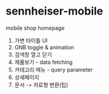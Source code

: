 # sennheiser-mobile
mobile shop homepage


1. 가변 타이틀 UI
2. GNB toggle & animation
3. 검색창 열고 닫기
4. 제품보기 - data fetching
5. 카테고리 메뉴 - query parameter
6. 상세페이지
7. 문서 -> 자료형 변환(팁)